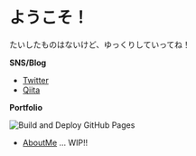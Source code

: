 # ようこそ！
たいしたものはないけど、ゆっくりしていってね！

**SNS/Blog**

- [Twitter](https://twitter.com/dojyorin)
- [Qiita](https://qiita.com/dojyorin)

**Portfolio**

![Build and Deploy GitHub Pages](https://github.com/dojyorin/dojyorin/workflows/Build%20and%20Deploy%20GitHub%20Pages/badge.svg?branch=master)

- [AboutMe](https://dojyorin.github.io/dojyorin) ... WIP!!